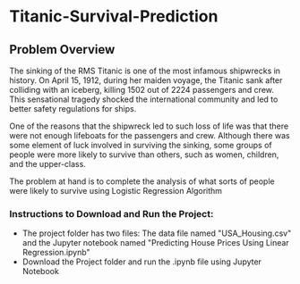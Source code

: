 # Titanic-Survival-Prediction

## Problem Overview

The sinking of the RMS Titanic is one of the most infamous shipwrecks in history. On April 15, 1912, during her maiden voyage, the Titanic sank after colliding with an iceberg, killing 1502 out of 2224 passengers and crew. This sensational tragedy shocked the international community and led to better safety regulations for ships.

One of the reasons that the shipwreck led to such loss of life was that there were not enough lifeboats for the passengers and crew. Although there was some element of luck involved in surviving the sinking, some groups of people were more likely to survive than others, such as women, children, and the upper-class.

The problem at hand is to complete the analysis of what sorts of people were likely to survive using Logistic Regression Algorithm

### Instructions to Download and Run the Project:
- The project folder has two files: The data file named "USA_Housing.csv" and the Jupyter notebook named "Predicting House Prices Using Linear Regression.ipynb"
- Download the Project folder and run the .ipynb file using Jupyter Notebook
